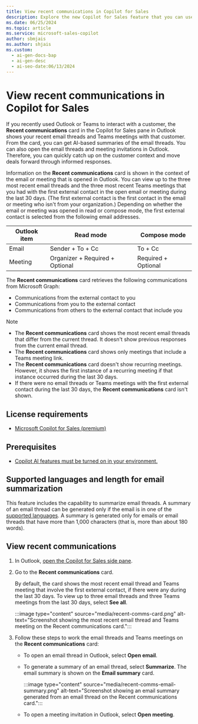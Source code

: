 ```yaml
---
title: View recent communications in Copilot for Sales
description: Explore the new Copilot for Sales feature that you can use to view recent communications (emails and Teams meetings) with external contacts.
ms.date: 06/25/2024
ms.topic: article
ms.service: microsoft-sales-copilot
author: sbmjais
ms.author: shjais
ms.custom:
  - ai-gen-docs-bap
  - ai-gen-desc
  - ai-seo-date:06/13/2024
---
```


# View recent communications in Copilot for Sales

If you recently used Outlook or Teams to interact with a customer, the **Recent communications** card in the Copilot for Sales pane in Outlook shows your recent email threads and Teams meetings with that customer. From the card, you can get AI-based summaries of the email threads. You can also open the email threads and meeting invitations in Outlook. Therefore, you can quickly catch up on the customer context and move deals forward through informed responses.

Information on the **Recent communications** card is shown in the context of the email or meeting that is opened in Outlook. You can view up to the three most recent email threads and the three most recent Teams meetings that you had with the first external contact in the open email or meeting during the last 30 days. (The first external contact is the first contact in the email or meeting who isn't from your organization.) Depending on whether the email or meeting was opened in read or compose mode, the first external contact is selected from the following email addresses.

| Outlook item | Read mode | Compose mode |
|---|---|---|
| Email | Sender + To + Cc | To + Cc |
| Meeting | Organizer + Required + Optional | Required + Optional |

The **Recent communications** card retrieves the following communications from Microsoft Graph:

- Communications from the external contact to you
- Communications from you to the external contact
- Communications from others to the external contact that include you

> [!NOTE]
> - The **Recent communications** card shows the most recent email threads that differ from the current thread. It doesn't show previous responses from the current email thread.
> - The **Recent communications** card shows only meetings that include a Teams meeting link.
> - The **Recent communications** card doesn't show recurring meetings. However, it shows the first instance of a recurring meeting if that instance occurred during the last 30 days.
> - If there were no email threads or Teams meetings with the first external contact during the last 30 days, the **Recent communications** card isn't shown.

## License requirements

- [Microsoft Copilot for Sales (premium)](https://www.microsoft.com/ai/microsoft-sales-copilot#featuresandpricing)

## Prerequisites

- [Copilot AI features must be turned on in your environment.](suggested-replies.md)

## Supported languages and length for email summarization

This feature includes the capability to summarize email threads. A summary of an email thread can be generated only if the email is in one of the [supported languages](supported-languages.md#ai-in-copilot-for-sales). A summary is generated only for emails or email threads that have more than 1,000 characters (that is, more than about 180 words).

## View recent communications

1. In Outlook, [open the Copilot for Sales side pane](open-app.md#access-copilot-for-sales-in-outlook).
1. Go to the **Recent communications** card.

    By default, the card shows the most recent email thread and Teams meeting that involve the first external contact, if there were any during the last 30 days. To view up to three email threads and three Teams meetings from the last 30 days, select **See all**.

    :::image type="content" source="media/recent-comms-card.png" alt-text="Screenshot showing the most recent email thread and Teams meeting on the Recent communications card.":::

1. Follow these steps to work the email threads and Teams meetings on the **Recent communications** card: 

    - To open an email thread in Outlook, select **Open email**.
    - To generate a summary of an email thread, select **Summarize**. The email summary is shown on the **Email summary** card.

        :::image type="content" source="media/recent-comms-email-summary.png" alt-text="Screenshot showing an email summary generated from an email thread on the Recent communications card.":::

    - To open a meeting invitation in Outlook, select **Open meeting**.
